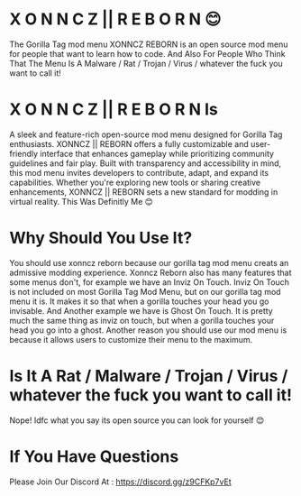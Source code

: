 # X O N N C Z || R E B O R N 😊
The Gorilla Tag mod menu XONNCZ REBORN is an open source mod menu for people that want to learn how to code. And Also For People Who Think That The Menu Is A Malware / Rat / Trojan / Virus / whatever the fuck you want to call it!
# X O N N C Z || R E B O R N Is
A sleek and feature-rich open-source mod menu designed for Gorilla Tag enthusiasts. XONNCZ || REBORN offers a fully customizable and user-friendly interface that enhances gameplay while prioritizing community guidelines and fair play. Built with transparency and accessibility in mind, this mod menu invites developers to contribute, adapt, and expand its capabilities. Whether you're exploring new tools or sharing creative enhancements, XONNCZ || REBORN sets a new standard for modding in virtual reality. This Was Definitly Me 😊
# Why Should You Use It?
You should use xonncz reborn because our gorilla tag mod menu creats an admissive modding experience. Xonncz Reborn also has many features that some menus don't, for example we have an Inviz On Touch. Inviz On Touch is not included on most Gorilla Tag Mod Menu, but on our gorilla tag mod menu it is. It makes it so that when a gorilla touches your head you go invisable. And Another example we have is Ghost On Touch. It is pretty much the same thing as inviz on touch, but when a gorilla touches your head you go into a ghost. Another reason you should use our mod menu is because it allows users to customize their menu to the maximum.
# Is It A Rat / Malware / Trojan / Virus / whatever the fuck you want to call it!
Nope! Idfc what you say its open source you can look for yourself 😊
# If You Have Questions
Please Join Our Discord At : https://discord.gg/z9CFKp7vEt
